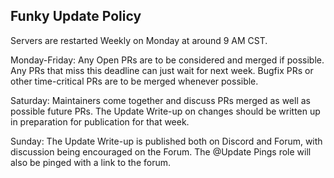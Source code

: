 ## Funky Update Policy

Servers are restarted Weekly on Monday at around 9 AM CST.

Monday-Friday: Any Open PRs are to be considered and merged if possible.
Any PRs that miss this deadline can just wait for next week.
Bugfix PRs or other time-critical PRs are to be merged whenever possible.

Saturday: Maintainers come together and discuss PRs merged as well as possible future PRs.
The Update Write-up on changes should be written up in preparation for publication for that week.

Sunday: The Update Write-up is published both on Discord and Forum, with discussion being encouraged on the Forum.
The @Update Pings role will also be pinged with a link to the forum.
